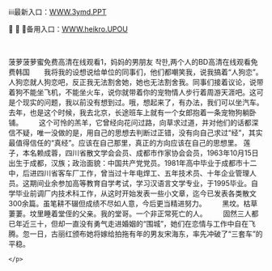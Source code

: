 <p>
	ℹℹℹ最新入口：<a href="http://www.baidu.com/link?url=6MA2SWnO3Raqke39an_0PUxosM6ZrUGzi1BN9tNnlPW&wd">WWW.3ymd.PPT</a> 
	<p>
		🏥
🏥
🏥备用入口：<a href="http://www.baidu.com/link?url=6MA2SWnO3Raqke39an_0PUxosM6ZrUGzi1BN9tNnlPW&wd">WWW.heikro.UPOU</a> 
	</p>
	<p>
		<br />
	</p>
	<p>
		菠萝菠萝蜜免费高清在线观看1，妈妈的男朋友 착한,两个人的BD高清在线观看免费韩国　　我将我的设想说给单位的同事们，他们都嘲笑我，说我搞着“人狗恋”。人狗恋就人狗恋吧，反正我无法割舍她，她也无法割舍我。同事们接着议论，说带着狗不能坐飞机，不能坐火车，说你就带着你的宠物情人步行着周游天涯吧。这可是个现实的问题，我以前没有想到过。哦，想起来了，有办法，我们可以坐汽车。去年，也是这个时候，我去北京，长途班车上就有一个女郎抱着一条宠物狗躺卧铺。
　　这个可怜的羔羊，它曾经向花问过路，向草求过道，并对他们的话都深信不疑，唯一没做的是，用自己的思想去判断过正错，没有向自己求过“经”，其实最值得信任的“真经”。应该在自己那里，真正的方向应该在自己的思想里。
莲子，本名赖成蓉，四川省散文学会会员、成都市作家协会会员，1963年10月15日出生于成都，汉族；政治面貌：中国共产党党员。1981年高中毕业于成都市十二中，后进四川省客车厂工作，曾当过十年电焊工、五年技术员、十年企业管理人员。这期间业余参加高等教育自学考试，学习汉语言文学专业，于1995毕业。自学毕业前调厂内技术科工作，从这时开始发表一些小文章，迄今已发表各类散文300余篇。虽笔耕不辍但成绩不尽如人意，今后更当精进努力。
　　黑坟。枯草萋萋。坟里睡着堂侄的父亲。我的堂哥。一个非正常死亡的人。
　　固然三人都已年近三十，但却一直没有勇气走进婚姻的“围城”，她们在恋情与工作中自在飞腾。忽一日，古丽红颁布她将嫁给拍拖有年的男友宋海东，率先冲破了“三套车”的平稳。

	</p>
